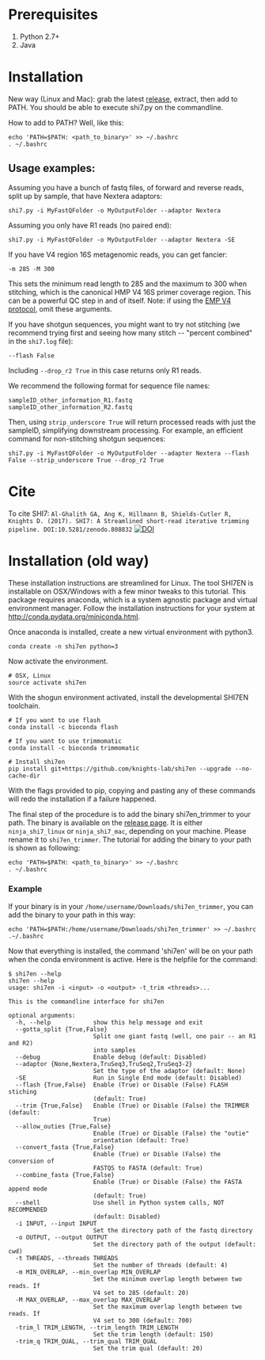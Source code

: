 # Prerequisites
1. Python 2.7+
2. Java

# Installation
New way (Linux and Mac): grab the latest [release](https://github.com/knights-lab/shi7/releases), extract, then add to PATH. You should be able to execute shi7.py on the commandline. 

How to add to PATH? Well, like this:

```
echo 'PATH=$PATH: <path_to_binary>' >> ~/.bashrc
. ~/.bashrc
```

## Usage examples:

Assuming you have a bunch of fastq files, of forward and reverse reads, split up by sample, that have Nextera adaptors: 

`shi7.py -i MyFastQFolder -o MyOutputFolder --adaptor Nextera`

Assuming you only have R1 reads (no paired end):

`shi7.py -i MyFastQFolder -o MyOutputFolder --adaptor Nextera -SE`

If you have V4 region 16S metagenomic reads, you can get fancier:

`-m 285 -M 300`

This sets the minimum read length to 285 and the maximum to 300 when stitching, which is the canonical HMP V4 16S primer coverage region. This can be a powerful QC step in and of itself. Note: if using the [EMP V4 protocol](http://press.igsb.anl.gov/earthmicrobiome/protocols-and-standards/16s/), omit these arguments.

If you have shotgun sequences, you might want to try not stitching (we recommend trying first and seeing how many stitch -- "percent combined" in the `shi7.log` file):

`--flash False`

Including `--drop_r2 True` in this case returns only R1 reads.

We recommend the following format for sequence file names:
```
sampleID_other_information_R1.fastq
sampleID_other_information_R2.fastq
```
Then, using `strip_underscore True` will return processed reads with just the sampleID, simplifying downstream processing. For example, an efficient command for non-stitching shotgun sequences:

`shi7.py -i MyFastQFolder -o MyOutputFolder --adaptor Nextera --flash False --strip_underscore True --drop_r2 True`

# Cite

To cite SHI7:
`Al-Ghalith GA, Ang K, Hillmann B, Shields-Cutler R, Knights D. (2017). SHI7: A Streamlined short-read iterative trimming pipeline. DOI:10.5281/zenodo.808832`  [![DOI](https://zenodo.org/badge/66102758.svg)](https://zenodo.org/badge/latestdoi/66102758)



# Installation (old way)

These installation instructions are streamlined for Linux. The tool SHI7EN is installable on OSX/Windows with a few minor tweaks to this tutorial. This package requires anaconda, which is a system agnostic package and virtual environment manager. Follow the installation instructions for your system at <http://conda.pydata.org/miniconda.html>.

Once anaconda is installed, create a new virtual environment with python3.

```
conda create -n shi7en python=3
```

Now activate the environment.

```
# OSX, Linux
source activate shi7en
```

With the shogun environment activated, install the developmental SHI7EN toolchain.

```
# If you want to use flash
conda install -c bioconda flash

# If you want to use trimmomatic
conda install -c bioconda trimmomatic

# Install shi7en
pip install git+https://github.com/knights-lab/shi7en --upgrade --no-cache-dir
```

With the flags provided to pip, copying and pasting any of these commands will redo the installation if a failure happened.

The final step of the procedure is to add the binary shi7en_trimmer to your path. The binary is available on the [release page](https://github.com/knights-lab/shi7en/releases). It is either ```ninja_shi7_linux``` or ```ninja_shi7_mac```, depending on your machine. Please rename it to ```shi7en_trimmer```. The tutorial for adding the binary to your path is shown as following:

```
echo 'PATH=$PATH: <path_to_binary>' >> ~/.bashrc
. ~/.bashrc
```

### Example
If your binary is in your ```/home/username/Downloads/shi7en_trimmer```, you can add the binary to your path in this way:
```
echo 'PATH=$PATH:/home/username/Downloads/shi7en_trimmer' >> ~/.bashrc
.~/.bashrc
```

Now that everything is installed, the command 'shi7en' will be on your path when the conda environment is active. Here is the helpfile for the command:

```
$ shi7en --help
shi7en --help
usage: shi7en -i <input> -o <output> -t_trim <threads>...

This is the commandline interface for shi7en

optional arguments:
  -h, --help            show this help message and exit
  --gotta_split {True,False}
                        Split one giant fastq (well, one pair -- an R1 and R2)
                        into samples
  --debug               Enable debug (default: Disabled)
  --adaptor {None,Nextera,TruSeq3,TruSeq2,TruSeq3-2}
                        Set the type of the adaptor (default: None)
  -SE                   Run in Single End mode (default: Disabled)
  --flash {True,False}  Enable (True) or Disable (False) FLASH stiching
                        (default: True)
  --trim {True,False}   Enable (True) or Disable (False) the TRIMMER (default:
                        True)
  --allow_outies {True,False}
                        Enable (True) or Disable (False) the "outie"
                        orientation (default: True)
  --convert_fasta {True,False}
                        Enable (True) or Disable (False) the conversion of
                        FASTQS to FASTA (default: True)
  --combine_fasta {True,False}
                        Enable (True) or Disable (False) the FASTA append mode
                        (default: True)
  --shell               Use shell in Python system calls, NOT RECOMMENDED
                        (default: Disabled)
  -i INPUT, --input INPUT
                        Set the directory path of the fastq directory
  -o OUTPUT, --output OUTPUT
                        Set the directory path of the output (default: cwd)
  -t THREADS, --threads THREADS
                        Set the number of threads (default: 4)
  -m MIN_OVERLAP, --min_overlap MIN_OVERLAP
                        Set the minimum overlap length between two reads. If
                        V4 set to 285 (default: 20)
  -M MAX_OVERLAP, --max_overlap MAX_OVERLAP
                        Set the maximum overlap length between two reads. If
                        V4 set to 300 (default: 700)
  -trim_l TRIM_LENGTH, --trim_length TRIM_LENGTH
                        Set the trim length (default: 150)
  -trim_q TRIM_QUAL, --trim_qual TRIM_QUAL
                        Set the trim qual (default: 20)

```
